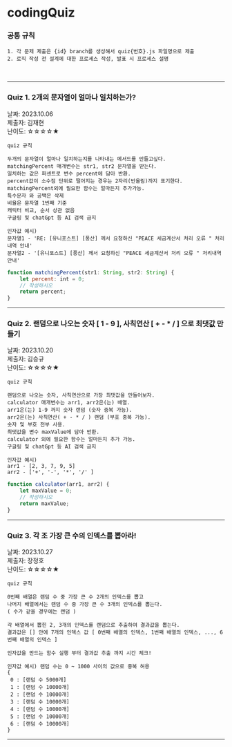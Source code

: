 # codingQuiz

### 공통 규칙
```text
1. 각 문제 제출은 {id} branch를 생성해서 quiz{번호}.js 파일명으로 제출
2. 로직 작성 전 설계에 대한 프로세스 작성, 발표 시 프로세스 설명
```
<br>

---

### Quiz 1. 2개의 문자열이 얼마나 일치하는가?

날짜: 2023.10.06<br>
제출자: 김재현<br>
난이도: ☆☆☆☆★<br>

```text
quiz 규칙

두개의 문자열이 얼마나 일치하는지를 나타내는 메서드를 만들고싶다.
matchingPercent 매개변수는 str1, str2 문자열을 받는다.
일치하는 값은 퍼센트로 변수 percent에 담아 반환.
percent값이 소수점 단위로 떨어지는 경우는 2자리(반올림)까지 표기한다.
matchingPercent외에 필요한 함수는 얼마든지 추가가능.
특수문자 와 공백은 삭제
비율은 문자열 1번째 기준
캐릭터 비교, 순서 상관 없음
구글링 및 chatGpt 등 AI 검색 금지
```

```text
인자값 예시)
문자열1 - 'RE: [유니포스트] [풍산] 께서 요청하신 "PEACE 세금계산서 처리 오류 " 처리내역 안내'
문자열2 - '[유니포스트] [풍산] 께서 요청하신 "PEACE 세금계산서 처리 오류 " 처리내역 안내'
```

```javascript
function matchingPercent(str1: String, str2: String) {
	let percent: int = 0;
	// 작성하시오
	return percent;
}
```

---

### Quiz 2. 랜덤으로 나오는 숫자 [ 1 - 9 ], 사칙연산 [ + - * / ] 으로 최댓값 만들기

날짜: 2023.10.20<br>
제출자: 김승규<br>
난이도: ☆☆☆☆★<br>

```text
quiz 규칙

랜덤으로 나오는 숫자, 사칙연산으로 가장 최댓값을 만들어보자.
calculator 매개변수는 arr1, arr2은(는) 배열.
arr1은(는) 1-9 까지 숫자 랜덤 (숫자 중복 가능).
arr2은(는) 사칙연산( + - * / ) 랜덤 (부호 중복 가능).
숫자 및 부호 전부 사용.
최댓값을 변수 maxValue에 담아 반환.
calculator 외에 필요한 함수는 얼마든지 추가 가능.
구글링 및 chatGpt 등 AI 검색 금지
```

```text
인자값 예시)
arr1 - [2, 3, 7, 9, 5]
arr2 - ['+', '-', '*', '/' ]
```

```javascript
function calculator(arr1, arr2) {
	let maxValue = 0;
	// 작성하시오
	return maxValue;
}
```

---

### Quiz 3. 각 조 가장 큰 수의 인덱스를 뽑아라!

날짜: 2023.10.27<br>
제출자: 장정호<br>
난이도: ☆☆☆☆★<br>

```text
quiz 규칙

0번째 배열은 랜덤 수 중 가장 큰 수 2개의 인덱스를 뽑고 
나머지 배열에서는 랜덤 수 중 가장 큰 수 3개의 인덱스를 뽑는다.
( 수가 같을 경우에는 랜덤 )

각 배열에서 뽑힌 2, 3개의 인덱스를 랜덤으로 추출하여 결과값을 뽑는다.
결과값은 [] 안에 7개의 인덱스 값 [ 0번째 배열의 인덱스, 1번째 배열의 인덱스, ..., 6번째 배열의 인덱스 ]

인자값을 만드는 함수 실행 부터 결과값 추출 까지 시간 체크!

```

```text
인자값 예시) 랜덤 수는 0 ~ 1000 사이의 값으로 중복 허용
{
 0 : [랜덤 수 5000개]
 1 : [랜덤 수 10000개]
 2 : [랜덤 수 10000개]
 3 : [랜덤 수 10000개]
 4 : [랜덤 수 10000개]
 5 : [랜덤 수 10000개]
 6 : [랜덤 수 10000개]
}
```

---
